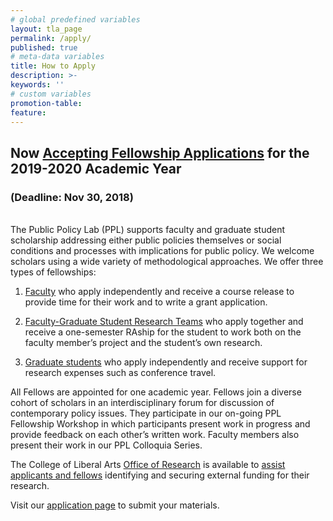 ```yaml
---
# global predefined variables
layout: tla_page
permalink: /apply/
published: true
# meta-data variables
title: How to Apply
description: >-
keywords: ''
# custom variables
promotion-table: 
feature: 
---
```

## Now <a href="https://sites.google.com/temple.edu/ppl" target="_blank">Accepting Fellowship Applications</a> for the 2019-2020 Academic Year
### (Deadline: Nov 30, 2018)

<br/>
The Public Policy Lab (PPL) supports faculty and graduate student scholarship addressing either public policies themselves or social conditions and processes with implications for public policy. We welcome scholars using a wide variety of methodological approaches. We offer three types of fellowships:

1. <a href="{{ '/media/faculty-fellowship.pdf' | prepend: site.baseurl }}" target="_blank">Faculty</a> who apply independently and receive a course release to provide time for their work and to write a grant application.

2. <a href="{{ '/media/research-teams.pdf' | prepend: site.baseurl }}" target="_blank">Faculty-Graduate Student Research Teams</a> who apply together and receive a one-semester RAship for the student to work both on the faculty member’s project and the student’s own research.

3. <a href="{{ '/media/graduate-fellowship.pdf' | prepend: site.baseurl }}" target="_blank">Graduate students</a> who apply independently and receive support for research expenses such as conference travel.

All Fellows are appointed for one academic year.  Fellows join a diverse cohort of scholars in an interdisciplinary forum for discussion of contemporary policy issues.  They participate in our on-going PPL Fellowship Workshop in which participants present work in progress and provide feedback on each other’s written work.  Faculty members also present their work in our PPL Colloquia Series.

The College of Liberal Arts <a href="https://liberalarts.temple.edu/research" target="_blank">Office of Research</a> is available to <a href="{{ '/media/CLA-Grant-Support-Services.pdf' | prepend: site.baseurl }}" target="_blank">assist applicants and fellows</a> identifying and securing external funding for their research.

Visit our  <a href="https://sites.google.com/temple.edu/ppl" target="_blank">application page</a> to submit your materials.


